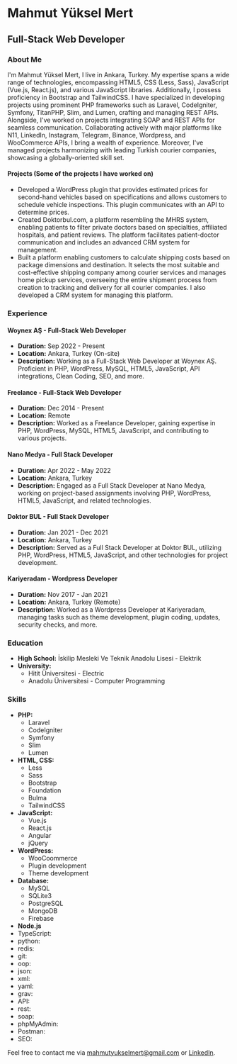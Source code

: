 # Mahmut Yüksel Mert

## Full-Stack Web Developer

### About Me
I'm Mahmut Yüksel Mert, I live in Ankara, Turkey. My expertise spans a wide range of technologies, encompassing HTML5, CSS (Less, Sass), JavaScript (Vue.js, React.js), and various JavaScript libraries. Additionally, I possess proficiency in Bootstrap and TailwindCSS. I have specialized in developing projects using prominent PHP frameworks such as Laravel, CodeIgniter, Symfony, TitanPHP, Slim, and Lumen, crafting and managing REST APIs. Alongside, I've worked on projects integrating SOAP and REST APIs for seamless communication. Collaborating actively with major platforms like N11, LinkedIn, Instagram, Telegram, Binance, Wordpress, and WooCommerce APIs, I bring a wealth of experience. Moreover, I've managed projects harmonizing with leading Turkish courier companies, showcasing a globally-oriented skill set.

#### Projects (Some of the projects I have worked on)
- Developed a WordPress plugin that provides estimated prices for second-hand vehicles based on specifications and allows customers to schedule vehicle inspections. This plugin communicates with an API to determine prices.
- Created Doktorbul.com, a platform resembling the MHRS system, enabling patients to filter private doctors based on specialties, affiliated hospitals, and patient reviews. The platform facilitates patient-doctor communication and includes an advanced CRM system for management.
- Built a platform enabling customers to calculate shipping costs based on package dimensions and destination. It selects the most suitable and cost-effective shipping company among courier services and manages home pickup services, overseeing the entire shipment process from creation to tracking and delivery for all courier companies. I also developed a CRM system for managing this platform.
 
### Experience

 #### Woynex AŞ - Full-Stack Web Developer
  - **Duration:** Sep 2022 - Present 
  - **Location:** Ankara, Turkey (On-site)
  - **Description:** Working as a Full-Stack Web Developer at Woynex AŞ. Proficient in PHP, WordPress, MySQL, HTML5, JavaScript, API integrations, Clean Coding, SEO, and more.
 
 #### Freelance - Full-Stack Web Developer
  - **Duration:** Dec 2014 - Present
  - **Location:** Remote
  - **Description:** Worked as a Freelance Developer, gaining expertise in PHP, WordPress, MySQL, HTML5, JavaScript, and contributing to various projects.
 
 #### Nano Medya - Full Stack Developer
  - **Duration:** Apr 2022 - May 2022
  - **Location:** Ankara, Turkey
  - **Description:** Engaged as a Full Stack Developer at Nano Medya, working on project-based assignments involving PHP, WordPress, HTML5, JavaScript, and related technologies.
 
 #### Doktor BUL - Full Stack Developer
  - **Duration:** Jan 2021 - Dec 2021
  - **Location:** Ankara, Turkey
  - **Description:** Served as a Full Stack Developer at Doktor BUL, utilizing PHP, WordPress, HTML5, JavaScript, and other technologies for project development.
 
 #### Kariyeradam - Wordpress Developer
  - **Duration:** Nov 2017 - Jan 2021
  - **Location:** Ankara, Turkey (Remote)
  - **Description:** Worked as a Wordpress Developer at Kariyeradam, managing tasks such as theme development, plugin coding, updates, security checks, and more.

### Education
- **High School:** İskilip Mesleki Ve Teknik Anadolu Lisesi - Elektrik
- **University:** 
  - Hitit Üniversitesi - Electric
  - Anadolu Üniversitesi - Computer Programming

### Skills
- **PHP:**
  - Laravel
  - CodeIgniter
  - Symfony
  - Slim
  - Lumen
- **HTML, CSS:**
  - Less
  - Sass
  - Bootstrap
  - Foundation
  - Bulma
  - TailwindCSS
- **JavaScript:**
  - Vue.js
  - React.js
  - Angular
  - jQuery
- **WordPress:**
  - WooCoommerce
  - Plugin development
  - Theme development
- **Database:**
  - MySQL
  - SQLite3
  - PostgreSQL
  - MongoDB
  - Firebase
- **Node.js**
- TypeScript:
- python:
- redis:
- git:
- oop:
- json:
- xml:
- yaml:
- grav:
- API:
- rest:
- soap:
- phpMyAdmin:
- Postman:
- SEO:

Feel free to contact me via [mahmutyukselmert@gmail.com](mailto:mahmutyukselmert@gmail.com) or [LinkedIn](https://www.linkedin.com/in/mahmutyukselmert/).
